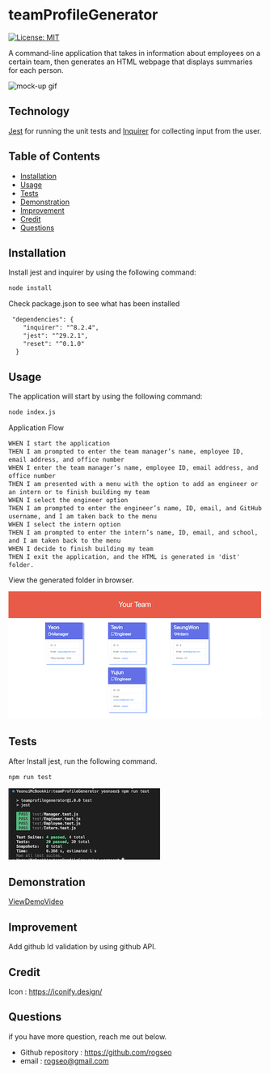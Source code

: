 # teamProfileGenerator

[![License: MIT](https://img.shields.io/badge/License-MIT-yellow.svg)](https://opensource.org/licenses/MIT)

A command-line application that takes in information about employees on a certain team, then generates an HTML webpage that displays summaries for each person.

![mock-up gif](./images/TeamBadgeGenerator.gif)


## Technology
[Jest](https://www.npmjs.com/package/jest) for running the unit tests and [Inquirer](https://www.npmjs.com/package/inquirer/v/8.2.4) for collecting input from the user.


## Table of Contents
- [Installation](#installation)
- [Usage](#usage)
- [Tests](#tests)
- [Demonstration](#demonstration)
- [Improvement](#improvement)
- [Credit](#credit)
- [Questions](#questions)

## Installation
Install jest and inquirer by using the following command:
```bash
node install
```
Check package.json to see what has been installed
```
 "dependencies": {
    "inquirer": "^8.2.4",
    "jest": "^29.2.1",
    "reset": "^0.1.0"
  }
```

## Usage

The application will start by using the following command:
```bash
node index.js
```
Application Flow
```
WHEN I start the application
THEN I am prompted to enter the team manager’s name, employee ID, email address, and office number
WHEN I enter the team manager’s name, employee ID, email address, and office number
THEN I am presented with a menu with the option to add an engineer or an intern or to finish building my team
WHEN I select the engineer option
THEN I am prompted to enter the engineer’s name, ID, email, and GitHub username, and I am taken back to the menu
WHEN I select the intern option
THEN I am prompted to enter the intern’s name, ID, email, and school, and I am taken back to the menu
WHEN I decide to finish building my team
THEN I exit the application, and the HTML is generated in 'dist' folder.
```
View the generated folder in browser.

![sample generated webpage](./images/Your-Team.png)


## Tests

After Install jest, run the following command.
```bash
npm run test
```

![test result](./images/Screen%20Shot%202022-10-23%20at%206.00.16%20PM.png)


## Demonstration
[ViewDemoVideo](https://watch.screencastify.com/v/5KPWM4vYaMBR2lqgYyp6)

## Improvement
Add github Id validation by using github API.

## Credit
Icon : https://iconify.design/

## Questions
if you have more question, reach me out below.
* Github repository : https://github.com/rogseo
* email : rogseo@gmail.com
